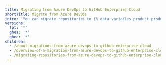 ```yaml
---
title: Migrating from Azure DevOps to GitHub Enterprise Cloud
shortTitle: Migrate from Azure DevOps
intro: 'You can migrate repositories to {% data variables.product.prodname_dotcom %} with {% data variables.product.prodname_importer_proper_name %}.'
versions:
  fpt: '*'
  ghes: '*'
  ghec: '*'
children:
  - /about-migrations-from-azure-devops-to-github-enterprise-cloud
  - /overview-of-a-migration-from-azure-devops-to-github-enterprise-cloud
  - /migrating-repositories-from-azure-devops-to-github-enterprise-cloud
---
```


